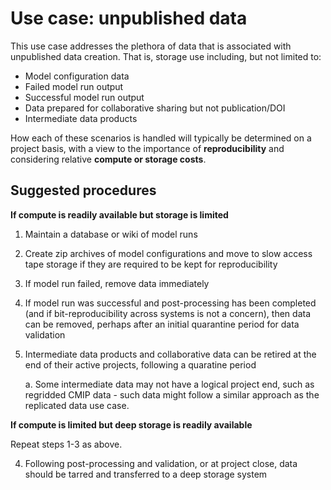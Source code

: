# Use case: unpublished data

This use case addresses the plethora of data that is associated with unpublished data creation. That is, storage use including, but not limited to:

- Model configuration data
- Failed model run output
- Successful model run output
- Data prepared for collaborative sharing but not publication/DOI
- Intermediate data products

How each of these scenarios is handled will typically be determined on a project basis, with a view to the importance of **reproducibility** and considering relative **compute or storage costs**.

## Suggested procedures

**If compute is readily available but storage is limited**

1. Maintain a database or wiki of model runs
2. Create zip archives of model configurations and move to slow access tape storage if they are required to be kept for reproducibility 
3. If model run failed, remove data immediately
4. If model run was successful and post-processing has been completed (and if bit-reproducibility across systems is not a concern), then data can be removed, perhaps after an initial quarantine period for data validation
5. Intermediate data products and collaborative data can be retired at the end of their active projects, following a quaratine period

    a. Some intermediate data may not have a logical project end, such as regridded CMIP data - such data might follow a similar approach as the replicated data use case.

**If compute is limited but deep storage is readily available**

Repeat steps 1-3 as above.

4. Following post-processing and validation, or at project close, data should be tarred and transferred to a deep storage system
